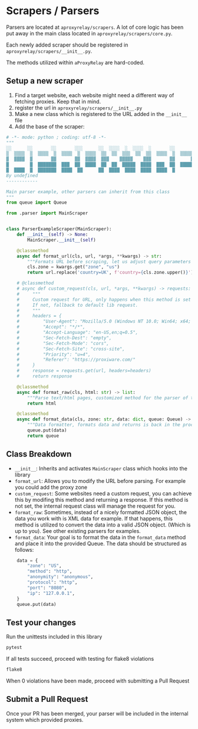 # Scrapers / Parsers

Parsers are located at `aproxyrelay/scrapers`.
A lot of core logic has been put away in the main class located in `aproxyrelay/scrapers/core.py`.

Each newly added scraper should be registered in `aproxyrelay/scrapers/__init__.py`.

The methods utilized within `aProxyRelay` are hard-coded.

## Setup a new scraper

1. Find a target website, each website might need a different way of fetching proxies. Keep that in mind.
2. register the url in `aproxyrelay/scrapers/__init__.py`
3. Make a new class which is registered to the URL added in the `__init__` file
4. Add the base of the scraper:
```py
# -*- mode: python ; coding: utf-8 -*-
"""
░░      ░░       ░░       ░░░      ░░  ░░░░  ░  ░░░░  ░       ░░        ░  ░░░░░░░░      ░░  ░░░░  ░
▒  ▒▒▒▒  ▒  ▒▒▒▒  ▒  ▒▒▒▒  ▒  ▒▒▒▒  ▒▒  ▒▒  ▒▒▒  ▒▒  ▒▒  ▒▒▒▒  ▒  ▒▒▒▒▒▒▒  ▒▒▒▒▒▒▒  ▒▒▒▒  ▒▒  ▒▒  ▒▒
▓  ▓▓▓▓  ▓       ▓▓       ▓▓  ▓▓▓▓  ▓▓▓    ▓▓▓▓▓    ▓▓▓       ▓▓      ▓▓▓  ▓▓▓▓▓▓▓  ▓▓▓▓  ▓▓▓    ▓▓▓
█        █  ███████  ███  ██  ████  ██  ██  █████  ████  ███  ██  ███████  ███████        ████  ████
█  ████  █  ███████  ████  ██      ██  ████  ████  ████  ████  █        █        █  ████  ████  ████
By undeƒined
------------

Main parser example, other parsers can inherit from this class
"""
from queue import Queue

from .parser import MainScraper


class ParserExampleScraper(MainScraper):
    def __init__(self) -> None:
        MainScraper.__init__(self)

    @classmethod
    async def format_url(cls, url, *args, **kwargs) -> str:
        """Formats URL before scraping, let us adjust query parameters for each parser"""
        cls.zone = kwargs.get("zone", "us")
        return url.replace('country=UK', f'country={cls.zone.upper()}')

    # @classmethod
    # async def custom_request(cls, url, *args, **kwargs) -> requests:
    #     """
    #     Custom request for URL, only happens when this method is set in the class.
    #     If not, fallback to default lib request.
    #     """
    #     headers = {
    #         "User-Agent": "Mozilla/5.0 (Windows NT 10.0; Win64; x64; rv:132.0) Gecko/20100101 Firefox/132.0",
    #         "Accept": "*/*",
    #         "Accept-Language": "en-US,en;q=0.5",
    #         "Sec-Fetch-Dest": "empty",
    #         "Sec-Fetch-Mode": "cors",
    #         "Sec-Fetch-Site": "cross-site",
    #         "Priority": "u=4",
    #         "Referer": "https://proxiware.com/"
    #     }
    #     response = requests.get(url, headers=headers)
    #     return response

    @classmethod
    async def format_raw(cls, html: str) -> list:
        """Parse text/html pages, customized method for the parser of this website"""
        return html

    @classmethod
    async def format_data(cls, zone: str, data: dict, queue: Queue) -> None:
        """Data formatter, formats data and returns is back in the process Queue"""
        queue.put(data)
        return queue
```

## Class Breakdown

- `__init__`: Inherits and activates `MainScraper` class which hooks into the library
- `format_url`: Allows you to modify the URL before parsing. For example you could add the proxy zone
- `custom_request`: Some websites need a custom request, you can achieve this by modifing this method and returning a response. If this method is not set, the internal request class will manage the request for you.
- `format_raw`: Sometimes, instead of a nicely formatted JSON object, the data you work with is XML data for example. If that happens, this method is utilized to convert the data into a valid JSON object. (Which is up to you). See other existing parsers for examples.
- `format_data`: Your goal is to format the data in the `format_data` method and place it into the provided Queue. The data should be structured as follows:
```python
    data = {
        "zone": "US",
        "method": "http",
        "anonymity": "anonymous",
        "protocol": "http",
        "port": "8080",
        "ip": "127.0.0.1",
    }
    queue.put(data)
```

## Test your changes

Run the unittests included in this library
```py
pytest
```

If all tests succeed, proceed with testing for flake8 violations

```py
flake8
```

When 0 violations have been made, proceed with submitting a Pull Request

## Submit a Pull Request
Once your PR has been merged, your parser will be included in the internal system which provided proxies.